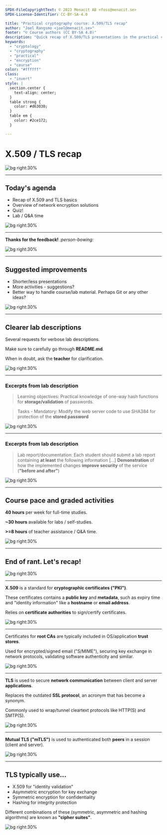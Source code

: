 ```yaml
---
SPDX-FileCopyrightText: © 2023 Menacit AB <foss@menacit.se>
SPDX-License-Identifier: CC-BY-SA-4.0

title: "Practical cryptography course: X.509/TLS recap"
author: "Joel Rangsmo <joel@menacit.se>"
footer: "© Course authors (CC BY-SA 4.0)"
description: "Quick recap of X.509/TLS presentations in the practical cryptography course"
keywords:
  - "cryptology"
  - "cryptography"
  - "practical"
  - "encryption"
  - "course"
color: "#ffffff"
class:
  - "invert"
style: |
  section.center {
    text-align: center;
  }
  table strong {
    color: #d63030;
  }
  table em {
    color: #2ce172;
  }

---
```

<!-- _footer: "%ATTRIBUTION_PREFIX% ESA (CC BY 3.0 IGO)" -->
# X.509 / TLS recap

![bg right:30%](images/27-tarso.jpg)

---
<!-- _footer: "%ATTRIBUTION_PREFIX% Rick Harris (CC BY-SA 2.0)" -->
## Today's agenda
- Recap of X.509 and TLS basics
- Overview of network encryption solutions
- Quiz!
- Lab / Q&A time

![bg right:30%](images/27-car.jpg)

---
<!-- _footer: "%ATTRIBUTION_PREFIX% Rick Harris (CC BY-SA 2.0)" -->
**Thanks for the feedback!** _:person-bowing:_

![bg right:30%](images/27-car.jpg)

---
<!-- _footer: "%ATTRIBUTION_PREFIX% Rick Harris (CC BY-SA 2.0)" -->
## Suggested improvements
- Shorter/less presentations
- More activities - suggestions?
- Better way to handle course/lab material. Perhaps Git or any other ideas? 

![bg right:30%](images/27-car.jpg)

---
<!-- _footer: "%ATTRIBUTION_PREFIX% Rick Harris (CC BY-SA 2.0)" -->
## Clearer lab descriptions
Several requests for verbose lab descriptions.

Make sure to carefully go through **README.md**.  
  
When in doubt, ask the **teacher** for clarification.

![bg right:30%](images/27-car.jpg)

---
<!-- _footer: "%ATTRIBUTION_PREFIX% Rick Harris (CC BY-SA 2.0)" -->
### Excerpts from lab description
> Learning objectives:
> Practical knowledge of
> one-way hash functions for
> **storage/validation** of passwords.

> Tasks - Mandatory:
> Modify the web server code to use
> SHA384 for protection of the
> **stored password**

![bg right:30%](images/27-car.jpg)

---
<!-- _footer: "%ATTRIBUTION_PREFIX% Rick Harris (CC BY-SA 2.0)" -->
### Excerpts from lab description
> Lab report/documentation:
> Each student should submit
> a lab report containing
> **at least** the following information
[...]
> **Demonstration** of how the
> implemented changes
> **improve security** of the service
> (**"before and after"**)

![bg right:30%](images/27-car.jpg)

---
<!-- _footer: "%ATTRIBUTION_PREFIX% Rick Harris (CC BY-SA 2.0)" -->
## Course pace and graded activities
**40 hours** per week for full-time studies.  
  
**~30 hours** available for labs / self-studies.  
   
**>=8 hours** of teacher assistance / Q&A time.

![bg right:30%](images/27-car.jpg)

---
<!-- _footer: "%ATTRIBUTION_PREFIX% Rick Harris (CC BY-SA 2.0)" -->
## End of rant. Let's recap!

![bg right:30%](images/27-car.jpg)

---
<!-- _footer: "%ATTRIBUTION_PREFIX% Peter Black (CC BY-SA 2.0)" -->
**X.509** is a standard for
**cryptographic certificates ("PKI")**.  
  
These certificates contains a **public key**
and **metadata**, such as expiry time
and "identity information" like a
**hostname** or **email address**.  
  
Relies on **certificate authorities**
to sign/certify certificates.

![bg right:30%](images/27-satellite_dish.jpg)

---
<!-- _footer: "%ATTRIBUTION_PREFIX% Peter Black (CC BY-SA 2.0)" -->
Certificates for **root CAs** are typically included
in OS/application **trust stores**.  
  
Used for encrypted/signed email ("S/MIME"),
securing key exchange in network protocols,
validating software authenticity and similar.

![bg right:30%](images/27-satellite_dish.jpg)

---
<!-- _footer: "%ATTRIBUTION_PREFIX% Kuhnmi (CC BY 2.0)" -->
**TLS** is used to secure
**network communication**
between client and server
**applications**.  
  
Replaces the outdated **SSL protocol**,
an acronym that has become a synonym.  
  
Commonly used to wrap/tunnel
cleartext protocols like
HTTP(S) and SMTP(S).

![bg right:30%](images/27-birds.jpg)

---
<!-- _footer: "%ATTRIBUTION_PREFIX% Kuhnmi (CC BY 2.0)" -->
**Mutual TLS ("mTLS")** is used to authenticated both **peers** in a session (client and server).

![bg right:30%](images/27-birds.jpg)

---
<!-- _footer: "%ATTRIBUTION_PREFIX% Kuhnmi (CC BY 2.0)" -->
## TLS typically use...
- X.509 for "identity validation"
- Asymmetric encryption for key exchange
- Symmetric encryption for confidentiality
- Hashing for integrity protection

Different combinations of these
(symmetric, asymmetric and hashing algorithms)
are known as **"cipher suites"**.

![bg right:30%](images/27-birds.jpg)

